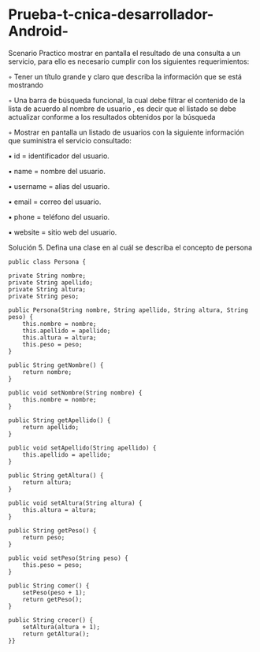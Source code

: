 # Prueba-t-cnica-desarrollador-Android-


Scenario Practico
mostrar en pantalla el resultado de una consulta a un servicio, para ello es necesario cumplir con los siguientes requerimientos:

◦ Tener un título grande y claro que describa la información que se está mostrando

◦ Una barra de búsqueda funcional, la cual debe filtrar el contenido de la lista de acuerdo al nombre de usuario , es decir que el listado se debe actualizar conforme a los resultados obtenidos por la búsqueda

◦ Mostrar en pantalla un listado de usuarios con la siguiente información que suministra el servicio consultado:

▪ id = identificador del usuario.

▪ name = nombre del usuario.

▪ username = alias del usuario.

▪ email = correo del usuario.

▪ phone = teléfono del usuario.

▪ website = sitio web del usuario.





Solución 5. Defina una clase en al cuál se describa el concepto de persona


    public class Persona {

    private String nombre;
    private String apellido;
    private String altura;
    private String peso;

    public Persona(String nombre, String apellido, String altura, String peso) {
        this.nombre = nombre;
        this.apellido = apellido;
        this.altura = altura;
        this.peso = peso;
    }

    public String getNombre() {
        return nombre;
    }

    public void setNombre(String nombre) {
        this.nombre = nombre;
    }

    public String getApellido() {
        return apellido;
    }

    public void setApellido(String apellido) {
        this.apellido = apellido;
    }

    public String getAltura() {
        return altura;
    }

    public void setAltura(String altura) {
        this.altura = altura;
    }

    public String getPeso() {
        return peso;
    }

    public void setPeso(String peso) {
        this.peso = peso;
    }

    public String comer() {
        setPeso(peso + 1);
        return getPeso();
    }

    public String crecer() {
        setAltura(altura + 1);
        return getAltura();
    }}
